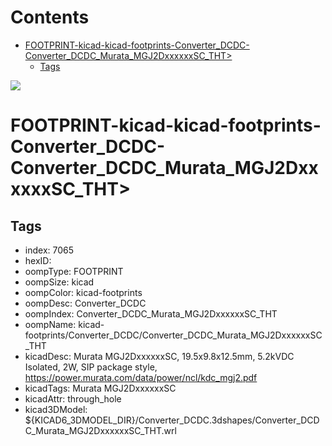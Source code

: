 



Contents
========

* [FOOTPRINT-kicad-kicad-footprints-Converter_DCDC-Converter_DCDC_Murata_MGJ2DxxxxxxSC_THT>](#footprint-kicad-kicad-footprints-converter_dcdc-converter_dcdc_murata_mgj2dxxxxxxsc_tht)
	* [Tags](#tags)
  
![][im]
# FOOTPRINT-kicad-kicad-footprints-Converter_DCDC-Converter_DCDC_Murata_MGJ2DxxxxxxSC_THT>

## Tags

- index: 7065
- hexID: 
- oompType: FOOTPRINT
- oompSize: kicad
- oompColor: kicad-footprints
- oompDesc: Converter_DCDC
- oompIndex: Converter_DCDC_Murata_MGJ2DxxxxxxSC_THT
- oompName: kicad-footprints/Converter_DCDC/Converter_DCDC_Murata_MGJ2DxxxxxxSC_THT
- kicadDesc: Murata MGJ2DxxxxxxSC, 19.5x9.8x12.5mm, 5.2kVDC Isolated, 2W, SIP package style, https://power.murata.com/data/power/ncl/kdc_mgj2.pdf
- kicadTags: Murata MGJ2DxxxxxxSC
- kicadAttr: through_hole
- kicad3DModel: ${KICAD6_3DMODEL_DIR}/Converter_DCDC.3dshapes/Converter_DCDC_Murata_MGJ2DxxxxxxSC_THT.wrl



[im]: image.png
